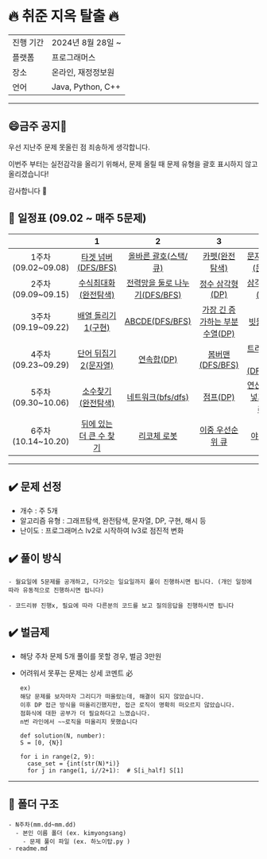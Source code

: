 # 🔥 취준 지옥 탈출 🔥

<table>
  <tr>
    <td>진행 기간</td>
    <td>2024년 8월 28일 ~ </td>
  </tr>
  <tr>
    <td>플랫폼</td>
    <td>프로그래머스</td>
  </tr>
   <tr>
    <td>장소</td>
    <td>온라인, 재정정보원</td>
  </tr>
  <tr>
    <td>언어</td>
    <td>Java, Python, C++</td>
  </tr>
</table>

---
## 😄금주 공지👶

우선 지난주 문제 못올린 점 죄송하게 생각합니다. 

이번주 부터는 실전감각을 올리기 위해서, 문제 올릴 때 문제 유형을 괄호 표시하지 않고 올리겠습니다! 

감사합니다 🙇

## **📅 일정표 (09.02 ~ 매주 5문제)**
| |1|2|3|4|5|
|:-:|:-:|:-:|:-:|:-:|:-:|
|1주차(09.02~09.08)|[타겟 넘버(DFS/BFS)](https://school.programmers.co.kr/learn/courses/30/lessons/43165)|[올바른 괄호(스택/큐)](https://school.programmers.co.kr/learn/courses/30/lessons/12909)|[카펫(완전탐색)](https://school.programmers.co.kr/learn/courses/30/lessons/42842)|[문자열 압축(문자열)](https://school.programmers.co.kr/learn/courses/30/lessons/60057)|[가장 큰 수(정렬)](https://school.programmers.co.kr/learn/courses/30/lessons/42746)|
|2주차(09.09~09.15)|[수식최대화(완전탐색)](https://school.programmers.co.kr/learn/courses/30/lessons/67257)|[전력망을 둘로 나누기(DFS/BFS)](https://school.programmers.co.kr/learn/courses/30/lessons/86971)|[정수 삼각형(DP)](https://school.programmers.co.kr/learn/courses/30/lessons/43105)|[삼각 달팽이(구현)](https://school.programmers.co.kr/learn/courses/30/lessons/68645)|[조이스틱(그리디)](https://school.programmers.co.kr/learn/courses/30/lessons/42860)|
|3주차(09.19~09.22)|[배열 돌리기1(구현)](https://www.acmicpc.net/problem/16926)|[ABCDE(DFS/BFS)](https://www.acmicpc.net/problem/13023)|[가장 긴 증가하는 부분 수열(DP)](https://www.acmicpc.net/problem/11053)|[빗물(구현)](https://www.acmicpc.net/problem/14719)|[숨바꼭질(DFS/BFS)](https://www.acmicpc.net/problem/13549)|
|4주차(09.23~09.29)|[단어 뒤집기2(문자열)](https://www.acmicpc.net/problem/17413)|[연속합(DP)](https://www.acmicpc.net/problem/1912)|[봄버맨(DFS/BFS)](https://www.acmicpc.net/problem/16918)|[트리의 부모찾기(DFS/BFS)](https://www.acmicpc.net/problem/11725)|
|5주차(09.30~10.06)|[소수찾기(완전탐색)](https://school.programmers.co.kr/learn/courses/30/lessons/42839)|[네트워크(bfs/dfs)](https://school.programmers.co.kr/learn/courses/30/lessons/43162)|[점프(DP)](https://www.acmicpc.net/problem/1890)|[연산자 끼워넣기(백트래킹)](https://www.acmicpc.net/problem/14888)|[토마토(dfs/bfs)](https://www.acmicpc.net/problem/7576)|
|6주차(10.14~10.20)|[뒤에 있는 더 큰 수 찾기](https://school.programmers.co.kr/learn/courses/30/lessons/154539)|[리코체 로봇](https://school.programmers.co.kr/learn/courses/30/lessons/169199)|[이중 우선순위 큐](https://school.programmers.co.kr/learn/courses/30/lessons/42628)|[야근 지수](https://school.programmers.co.kr/learn/courses/30/lessons/12927)|[A->B](https://www.acmicpc.net/problem/16953)|

---

## ✔️ 문제 선정
  - 개수 : 주 5개
  - 알고리즘 유형 : 그래프탐색, 완전탐색, 문자열, DP, 구현, 해시 등
  - 난이도 : 프로그래머스 lv2로 시작하여 lv3로 점진적 변화  
   
## ✔️ 풀이 방식 
    - 월요일에 5문제를 공개하고, 다가오는 일요일까지 풀이 진행하시면 됩니다. (개인 일정에 따라 유동적으로 진행하시면 됩니다)
    
    - 코드리뷰 진행x, 필요에 따라 다른분의 코드를 보고 질의응답을 진행하시면 됩니다

## ✔️ 벌금제
  - 해당 주차 문제 5개 풀이를 못할 경우, 벌금 3만원
  - 어려워서 못푸는 문제는 상세 코멘트 必

        ex)  
        해당 문제를 보자마자 그리디가 떠올랐는데, 해결이 되지 않았습니다. 
        이후 DP 접근 방식을 떠올리긴했지만, 접근 로직이 명확히 떠오르지 않았습니다. 
        점화식에 대한 공부가 더 필요하다고 느꼈습니다. 
        n번 라인에서 ~~로직을 떠올리지 못했습니다

        def solution(N, number):
        S = [0, {N}]

        for i in range(2, 9):
          case_set = {int(str(N)*i)}
          for j in range(1, i//2+1):  # S[i_half] S[1]

---

## 👶 폴더 구조

    - N주차(mm.dd~mm.dd)
      - 본인 이름 폴더 (ex. kimyongsang) 
        - 문제 풀이 파일 (ex. 하노이탑.py )      
    - readme.md
